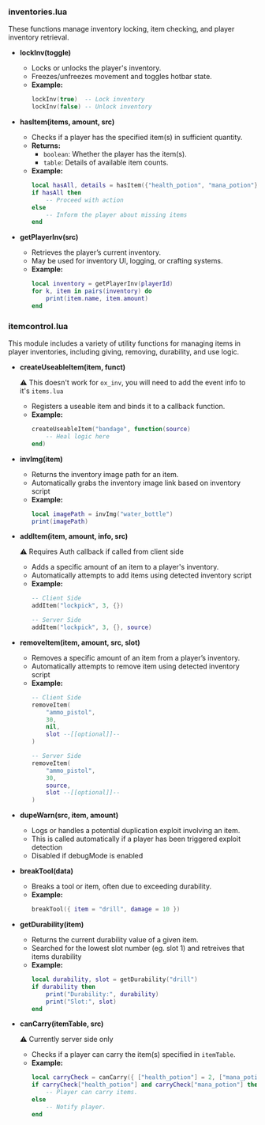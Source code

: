 ### inventories.lua

These functions manage inventory locking, item checking, and player inventory retrieval.

- **lockInv(toggle)**

  - Locks or unlocks the player's inventory.
  - Freezes/unfreezes movement and toggles hotbar state.
  - **Example:**
    ```lua
    lockInv(true)  -- Lock inventory
    lockInv(false) -- Unlock inventory
    ```

- **hasItem(items, amount, src)**

  - Checks if a player has the specified item(s) in sufficient quantity.
  - **Returns:**
    - `boolean`: Whether the player has the item(s).
    - `table`: Details of available item counts.
  - **Example:**
    ```lua
    local hasAll, details = hasItem({"health_potion", "mana_potion"}, 2, playerId)
    if hasAll then
        -- Proceed with action
    else
        -- Inform the player about missing items
    end
    ```

- **getPlayerInv(src)**

  - Retrieves the player’s current inventory.
  - May be used for inventory UI, logging, or crafting systems.
  - **Example:**
    ```lua
    local inventory = getPlayerInv(playerId)
    for k, item in pairs(inventory) do
        print(item.name, item.amount)
    end
    ```

### itemcontrol.lua

This module includes a variety of utility functions for managing items in player inventories, including giving, removing, durability, and use logic.

- **createUseableItem(item, funct)**

  ⚠️ This doesn't work for `ox_inv`, you will need to add the event info to it's `items.lua`
  - Registers a useable item and binds it to a callback function.
  - **Example:**
    ```lua
    createUseableItem("bandage", function(source)
        -- Heal logic here
    end)
    ```

- **invImg(item)**

  - Returns the inventory image path for an item.
  - Automatically grabs the inventory image link based on inventory script
  - **Example:**
    ```lua
    local imagePath = invImg("water_bottle")
    print(imagePath)
    ```

- **addItem(item, amount, info, src)**

  ⚠️ Requires Auth callback if called from client side
  - Adds a specific amount of an item to a player's inventory.
  - Automatically attempts to add items using detected inventory script
  - **Example:**
    ```lua
    -- Client Side
    addItem("lockpick", 3, {})

    -- Server Side
    addItem("lockpick", 3, {}, source)
    ```

- **removeItem(item, amount, src, slot)**

  - Removes a specific amount of an item from a player’s inventory.
  - Automatically attempts to remove item using detected inventory script
  - **Example:**
    ```lua
    -- Client Side
    removeItem(
        "ammo_pistol",
        30,
        nil,
        slot --[[optional]]--
    )

    -- Server Side
    removeItem(
        "ammo_pistol",
        30,
        source,
        slot --[[optional]]--
    )
    ```

- **dupeWarn(src, item, amount)**

  - Logs or handles a potential duplication exploit involving an item.
  - This is called automatically if a player has been triggered exploit detection
  - Disabled if debugMode is enabled

- **breakTool(data)**

  - Breaks a tool or item, often due to exceeding durability.
  - **Example:**
    ```lua
    breakTool({ item = "drill", damage = 10 })
    ```

- **getDurability(item)**

  - Returns the current durability value of a given item.
  - Searched for the lowest slot number (eg. slot 1) and retreives that items durability
  - **Example:**
    ```lua
    local durability, slot = getDurability("drill")
    if durability then
        print("Durability:", durability)
        print("Slot:", slot)
    end
    ```

- **canCarry(itemTable, src)**

  ⚠️ Currently server side only
  - Checks if a player can carry the item(s) specified in `itemTable`.
  - **Example:**
    ```lua
    local carryCheck = canCarry({ ["health_potion"] = 2, ["mana_potion"] = 3 }, playerId)
    if carryCheck["health_potion"] and carryCheck["mana_potion"] then
        -- Player can carry items.
    else
        -- Notify player.
    end
    ```
